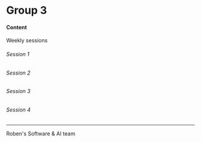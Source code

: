 # Group 3

#### Content
Weekly sessions
###### Session 1

###### Session 2

###### Session 3

###### Session 4

---
Roben's Software & AI team 